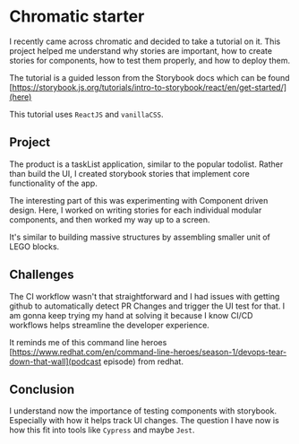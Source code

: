 # Chromatic starter

I recently came across chromatic and decided to take a tutorial on it. 
This project helped me understand why stories are important, how to create stories for components, how to test them properly, and how to deploy them.

The tutorial is a guided lesson from the Storybook docs which can be found [https://storybook.js.org/tutorials/intro-to-storybook/react/en/get-started/](here)

This tutorial uses `ReactJS` and `vanillaCSS`.

## Project

The product is a taskList application, similar to the popular todolist. Rather than build the UI, I created storybook stories that implement core functionality of the app.

The interesting part of this was experimenting with Component driven design. Here, I worked on writing stories for each individual modular components, 
and then worked my way up to a screen.

It's similar to building massive structures by assembling smaller unit of LEGO blocks.

## Challenges

The CI workflow wasn't that straightforward and I had issues with getting github to automatically detect PR Changes and trigger the UI test for that. I am gonna keep trying my hand at solving it because I know CI/CD workflows helps streamline the developer experience.

It reminds me of this command line heroes [https://www.redhat.com/en/command-line-heroes/season-1/devops-tear-down-that-wall](podcast episode) from redhat.

## Conclusion

I understand now the importance of testing components with storybook. Especially with how it helps track UI changes. The question I have now is how this fit into tools like `Cypress` and maybe `Jest`.
